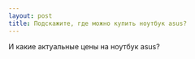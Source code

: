 ```yaml
---
layout: post 
title: Подскажите, где можно купить ноутбук asus? 
--- 
```

И какие актуальные цены на ноутбук asus?